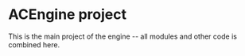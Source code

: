 # ACEngine project

This is the main project of the engine -- all modules and other code is combined here.